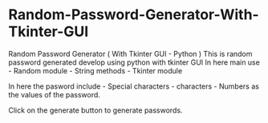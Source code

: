 # Random-Password-Generator-With-Tkinter-GUI
Random Password Generator ( With Tkinter GUI - Python )
This is random password generated develop using python with tkinter GUI
In here main use 
      - Random module
      - String methods
      - Tkinter module

In here the pasword include 
      - Special characters
      - characters
      - Numbers  as the values of the password.

Click on the generate button to generate passwords.
      
